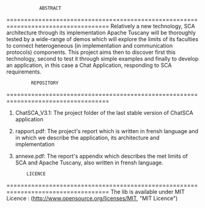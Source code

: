                 ABSTRACT
===================================================================================
Relatively a new technology, SCA architecture through its 
implementation Apache Tuscany will be thoroughly tested by 
a wide-range of demos which will explore the limits of its 
faculties to connect heterogeneous (in implementation and 
communication protocols) components.  This project aims then to 
discover first this technology, second to test it through simple
examples and finally to develop an application, in this case a 
Chat Application, responding to SCA requirements. 
 

             REPOSITORY
===================================================================================
1) ChatSCA_V3.1: The project folder of the last stable version
                 of ChatSCA application
                 
2) rapport.pdf:  The project's report which is written in frensh
                 language and in which we describe the application,
                 its architecture and implementation
          
3) annexe.pdf:   The report's appendix which describes the met 
                 limits of SCA and Apache Tuscany, also written
                 in frensh language.
                 
                 
           LICENCE  
===================================================================================
The lib is available under MIT Licence :
(http://www.opensource.org/licenses/MIT, "MIT Licence")

                 
